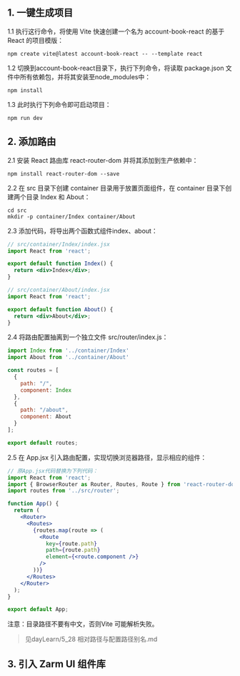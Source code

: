 ## 1. 一键生成项目
1.1 执行这行命令，将使用 Vite 快速创建一个名为 account-book-react 的基于 React 的项目模版：
```shell
npm create vite@latest account-book-react -- --template react
```

1.2 切换到account-book-react目录下，执行下列命令，将读取 package.json 文件中所有依赖包，并将其安装至node_modules中：
```shell
npm install
```

1.3 此时执行下列命令即可启动项目：
```shell
npm run dev
```

## 2. 添加路由
2.1 安装 React 路由库 react-router-dom 并将其添加到生产依赖中：
```shell
npm install react-router-dom --save
```

2.2 在 src 目录下创建 container 目录用于放置页面组件，在 container 目录下创建两个目录 Index 和 About：
```shell
cd src
mkdir -p container/Index container/About
```

2.3 添加代码，将导出两个函数式组件index、about：
```jsx
// src/container/Index/index.jsx
import React from 'react';

export default function Index() {
  return <div>Index</div>;
}

// src/container/About/index.jsx
import React from 'react';

export default function About() {
  return <div>About</div>;
}
```

2.4 将路由配置抽离到一个独立文件 src/router/index.js：
```js
import Index from '../container/Index'
import About from '../container/About'

const routes = [
  {
    path: "/",
    component: Index
  },
  {
    path: "/about",
    component: About
  }
];

export default routes;
```

2.5 在 App.jsx 引入路由配置，实现切换浏览器路径，显示相应的组件：
```jsx
// 原App.jsx代码替换为下列代码：
import React from 'react';
import { BrowserRouter as Router, Routes, Route } from 'react-router-dom';
import routes from '../src/router';

function App() {
  return (
    <Router>
      <Routes>
        {routes.map(route => (
          <Route
            key={route.path}
            path={route.path}
            element={<route.component />}
          />
        ))}
      </Routes>
    </Router>
  );
}

export default App;
```
注意：目录路径不要有中文，否则Vite 可能解析失败。
> 见dayLearn/5_28 相对路径与配置路径别名.md

## 3. 引入 Zarm UI 组件库


















